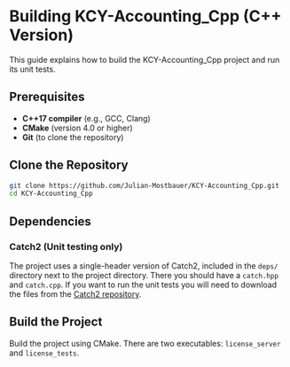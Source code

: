 # Building KCY-Accounting_Cpp (C++ Version)

This guide explains how to build the KCY-Accounting_Cpp project and run its unit tests.

## Prerequisites

- **C++17 compiler** (e.g., GCC, Clang)
- **CMake** (version 4.0 or higher)
- **Git** (to clone the repository)

## Clone the Repository

```sh
git clone https://github.com/Julian-Mostbauer/KCY-Accounting_Cpp.git
cd KCY-Accounting_Cpp
```

## Dependencies

### **Catch2** (Unit testing only)

The project uses a single-header version of Catch2, included in the `deps/` directory next to the project directory.
There you should have a `catch.hpp` and `catch.cpp`. If you want to run the unit tests you will need to download the
files from the [Catch2 repository](https://github.com/catchorg/Catch2/releases).

## Build the Project

Build the project using CMake. There are two executables: `license_server` and `license_tests`.
